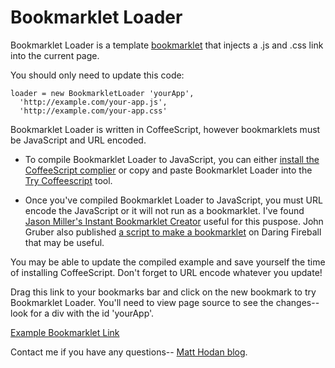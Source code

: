 # Bookmarklet Loader

  Bookmarklet Loader is a template [bookmarklet](http://en.wikipedia.org/wiki/Bookmarklet 'Bookmarklet') that injects a .js and .css link into the current page.

  You should only need to update this code:

  ```
  loader = new BookmarkletLoader 'yourApp',
    'http://example.com/your-app.js',
    'http://example.com/your-app.css'
  ```

  Bookmarklet Loader is written in CoffeeScript, however bookmarklets must be JavaScript and URL encoded.

  * To compile Bookmarklet Loader to JavaScript, you can either [install the CoffeeScript complier](http://jashkenas.github.com/coffee-script/#installation) or copy and paste Bookmarklet Loader into the [Try Coffeescript](http://jashkenas.github.com/coffee-script) tool.

  * Once you've compiled Bookmarklet Loader to JavaScript, you must URL encode the JavaScript
  	or it will not run as a bookmarklet.  I've found [Jason Miller's Instant Bookmarklet
  	Creator](http://jasonmillerdesign.com/Free_Stuff/Instant_Bookmarklet_Converter) useful for this puspose.  John Gruber also published [a script to make a bookmarklet](http://daringfireball.net/2007/03/javascript_bookmarklet_builder) on Daring Fireball that may be useful.

  You may be able to update the compiled example and save yourself the time of installing CoffeeScript.  Don't forget to URL encode whatever you update!

  Drag this link to your bookmarks bar and click on the new bookmark to try Bookmarklet Loader.  You'll need to view page source to see the changes-- look for a div with the id 'yourApp'.

  <a href="javascript:(function(){alert('This is a test')}());">Example Bookmarklet Link</a>

  Contact me if you have any questions-- [Matt Hodan blog](http://blog.matthodan.com).
